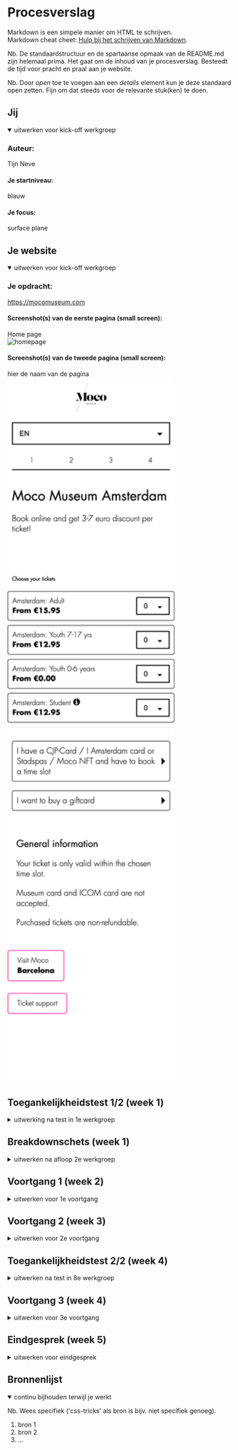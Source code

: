 # Procesverslag
Markdown is een simpele manier om HTML te schrijven.  
Markdown cheat cheet: [Hulp bij het schrijven van Markdown](https://github.com/adam-p/markdown-here/wiki/Markdown-Cheatsheet).

Nb. De standaardstructuur en de spartaanse opmaak van de README.md zijn helemaal prima. Het gaat om de inhoud van je procesverslag. Besteedt de tijd voor pracht en praal aan je website.

Nb. Door *open* toe te voegen aan een *details* element kun je deze standaard open zetten. Fijn om dat steeds voor de relevante stuk(ken) te doen.





## Jij

<details open>
  <summary>uitwerken voor kick-off werkgroep</summary>

  ### Auteur:
  Tijn Neve

  #### Je startniveau:
  blauw

  #### Je focus:
  surface plane
 
</details>





## Je website

<details open>
  <summary>uitwerken voor kick-off werkgroep</summary>

  ### Je opdracht:
  https://mocomuseum.com
  
  #### Screenshot(s) van de eerste pagina (small screen): 
  Home page  
  <img src="mocomuseum.com__utm_source=googleads&utm_medium=sea&utm_campaign=perform20&utm_content=pros&gclid=EAIaIQobChMImKmVjcOW-gIVBwOLCh1GMw9fEAAYASAAEgJTjPD_BwE(iPhone SE).png" width="375px" alt="homepage">

  #### Screenshot(s) van de tweede pagina (small screen):
  hier de naam van de pagina  
  <img src="tickets.mocomuseum.com_en_tickets__gl=1_ogh878__gcl_aw_R0NMLjE2NjMyMzU1MTAuRUFJYUlRb2JDaE1JbUttVmpjT1ctZ0lWQndPTENoMUdNdzlmRUFBWUFTQUFFZ0pUalBEX0J3RQ..&_ga=2.203864407.637625904.1663235511-858997780.1637857898&_gac=1.138224260.1663235511.EA.png" width="375px" alt="tickets pagina">
 
</details>



## Toegankelijkheidstest 1/2 (week 1)

<details>
  <summary>uitwerking na test in 1e werkgroep</summary>

  ### Bevindingen
  Mijn bevindingen:

  #### Screenreader
  - Meerdere keren wordt een button/link benoemd als een tekst element, de functie is dan dus niet duidelijk.
  - Ticket selecteren niet mogelijk met screenreader. Dit moet dus duidelijk benoemd worden, ook omdat dit een belangrijke functie is van de site.
  - Logo wordt niet benoemd als link, terwijl dit een belangrijk element is van de site om terug naar de homepage te navigeren.


  #### Muis en Toetsenbord 
  - Tab werkt goed, alle elementen die je nodig hebben kun je bereiken. Volgorde van de elementen waar je doorheen tabt zijn logisch.
  - Titel van de verschillende stappen op je detailpagina zijn niet interactief. Dit is verwarrend en zou makkelijk zijn als dit wel zo zou zijn.


  #### Motoriek (shocks, elastiekjes)
  Twee vingers vast test (aan beide handen):
  - Prima te doen, het is vooral scrollen en alles is breed opgezet. Dit werkt dus goed.
  - Selector op detailpagina gaat goed.
  Shocks:
  - Prima te doen, het is vooral veel scrollen en weinig precieze knoppen of dingen die je in moet vullen.
  - Links zijn breed opgezet en zijn dus goed te selecteren. Hierdoor is dan kans dat je perongeluk op een verkeerde link drukt ook niet zo groot.


  #### Visueel (brillen, contrast, kleurenblind, dark/light). 
  - Geen darkmode aanwezig
  Diabetic / vlekken in zicht:
  - Font in wit / roze is zeer slecht leesbaar.
  - Strepen zijn afleidend.
  - Amsterdam / Barcelona button en tekst slecht leesbaar.
  - Dun font zwart & roze combi slecht leesbaar, hover is wel heel duidelijk.
  - Streepje onder interactieve elementen waar je overheen hovert is ook heel duidelijk.
  Kleurenblind:
  - Wit wordt geel, opzich geen grote beperking. Alleen de geel/roze combi slechter zichtbaar.
  - Overige kleuren en contrasten zijn prima zichtbaar, en geen beperking voor iemand die kleurenblind is.
  Blur:
  - Titel is goed leesbaar, de rest niet.
  - Meer info niet leesbaar, font is te dun.
  - Hoverstate met een streep eronder is erg fijn, hierdoor zie je dat een element interactief is.
  - Detailpagina niet leesbaar, font is te dun. Grijs op wit valt weg. Goed dat de aantallen apart worden aangegeven, dit maakt het duidelijker.
  Staar (midden blind):
  - Afbeeldingen vallen weg, zijn in midden weergegeven.
  - Tekst op de homepagina valt weg.
  - Detailpagina tekst niet te lezen, hover met roze als enige duidelijk omdat het contrast zo groot is.
  Laag contrast:
  - Dunne witte tekst valt weg op roze.
  - Tekst moet dikker.

</details>



## Breakdownschets (week 1)

<details>
  <summary>uitwerken na afloop 2e werkgroep</summary>

  ### de hele pagina: 
  <img src="breakdownschets home.png" width="375px" alt="breakdown van de hele pagina">

  ### dynamisch deel (bijv menu): 
  <img src="readme-images/dummy-plaatje.jpg" width="375px" alt="breakdown van een dynamisch deel">

  ### wellicht nog een dynamisch deel (bijv filter): 
  <img src="readme-images/dummy-plaatje.jpg" width="375px" alt="breakdown van nog een dynamisch deel">

</details>





## Voortgang 1 (week 2)

<details>
  <summary>uitwerken voor 1e voortgang</summary>

  ### Stand van zaken
  hier dit ging goed & dit was lastig (neem ook screenshots op van delen van je website en code)


  ### Agenda voor meeting
  samen met je groepje opstellen

  | Tijn           | Yente              | student 3    | student 4        |
  | ---            | ---                | ---          | ---              |
  | breakdown      | HTML               | en ik dit    | en dan ik dat    |
  | achtergrond    |                    | nog een punt | dit wil ik zeker |
  | ...            | ...                | ...          | ...              |


  ### Verslag van meeting
  hier na afloop snel de uitkomsten van de meeting vastleggen

  - punt 1
  - punt 2
  - nog een punt
  - ...

</details>





## Voortgang 2 (week 3)

<details>
  <summary>uitwerken voor 2e voortgang</summary>

  ### Stand van zaken
  hier dit ging goed & dit was lastig (neem ook screenshots op van delen van je website en code)


  ### Agenda voor meeting
  samen met je groepje opstellen

  | student 1      | student 2          | student 3    | student 4        |
  | ---            | ---                | ---          | ---              |
  | dit bespreken  | en dit             | en ik dit    | en dan ik dat    |
  | en dat ook nog | dit als er tijd is | nog een punt | dit wil ik zeker |
  | ...            | ...                | ...          | ...              |


  ### Verslag van meeting
  hier na afloop snel de uitkomsten van de meeting vastleggen

  - punt 1
  - punt 2
  - nog een punt
- ...

</details>





## Toegankelijkheidstest 2/2 (week 4)

<details>
  <summary>uitwerken na test in 8e werkgroep</summary>

  ### Bevindingen
  Lijst met je bevindingen die in de test naar voren kwamen (geef ook aan wat er verbeterd is):

  #### Screenreader
  Hier korte omschrijving (met indien nodig afbeeldingen)

  Hier een omschrijving van hoe het opgelost kan worden (met indien nodig afbeeldingen)


  #### Muis en Toetsenbord 
  Hier korte omschrijving (met indien nodig afbeeldingen)

  Hier een omschrijving van hoe het opgelost kan worden (met indien nodig afbeeldingen)


  #### Motoriek (shocks, elastiekjes)
  Hier korte omschrijving (met indien nodig afbeeldingen)

  Hier een omschrijving van hoe het opgelost kan worden (met indien nodig afbeeldingen)


  #### Visueel (brillen, contrast, kleurenblind, dark/light). 
  Hier korte omschrijving (met indien nodig afbeeldingen)

  Hier een omschrijving van hoe het opgelost kan worden (met indien nodig afbeeldingen)

</details>





## Voortgang 3 (week 4)

<details>
  <summary>uitwerken voor 3e voortgang</summary>

  ### Stand van zaken
  hier dit ging goed & dit was lastig (neem ook screenshots op van delen van je website en code)


  ### Agenda voor meeting
  samen met je groepje opstellen

  | student 1      | student 2          | student 3    | student 4        |
  | ---            | ---                | ---          | ---              |
  | dit bespreken  | en dit             | en ik dit    | en dan ik dat    |
  | en dat ook nog | dit als er tijd is | nog een punt | dit wil ik zeker |
  | ...            | ...                | ...          | ...              |


  ### Verslag van meeting
  hier na afloop snel de uitkomsten van de meeting vastleggen

  - punt 1
  - punt 2
  - nog een punt
  - ...

</details>





## Eindgesprek (week 5)

<details>
  <summary>uitwerken voor eindgesprek</summary>

  ### Je uitkomst - karakteristiek screenshots:
  <img src="readme-images/dummy-plaatje.jpg" width="375px" alt="uitomst opdracht 1">


  ### Dit ging goed/Heb ik geleerd: 
  Korte omschrijving met plaatjes

  <img src="readme-images/dummy-plaatje.jpg" width="375px" alt="top">


  ### Dit was lastig/Is niet gelukt:
  Korte omschrijving met plaatjes

  <img src="readme-images/dummy-plaatje.jpg" width="375px" alt="bummer">
</details>





## Bronnenlijst

<details open>
  <summary>continu bijhouden terwijl je werkt</summary>

  Nb. Wees specifiek ('css-tricks' als bron is bijv. niet specifiek genoeg).

  1. bron 1
  2. bron 2
  3. ...

</details>

